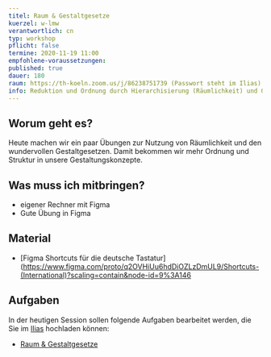```yaml
---
titel: Raum & Gestaltgesetze
kuerzel: w-lmw
verantwortlich: cn
typ: workshop
pflicht: false
termine: 2020-11-19 11:00
empfohlene-voraussetzungen:
published: true
dauer: 180
raum: https://th-koeln.zoom.us/j/86238751739 (Passwort steht im Ilias)|https://th-koeln.zoom.us/j/86238751739
info: Reduktion und Ordnung durch Hierarchisierung (Räumlichkeit) und Gestaltgesetze
---
```


## Worum geht es?
Heute machen wir ein paar Übungen zur Nutzung von Räumlichkeit und den wundervollen Gestaltgesetzen. Damit bekommen wir mehr Ordnung und Struktur in unsere Gestaltungskonzepte.

## Was muss ich mitbringen?
- eigener Rechner mit Figma
- Gute Übung in Figma

## Material
- [Figma Shortcuts für die deutsche Tastatur](https://www.figma.com/proto/q2OVHiUu6hdDiOZLzDmUL9/Shortcuts-(International)?scaling=contain&node-id=9%3A146

## Aufgaben
In der heutigen Session sollen folgende Aufgaben bearbeitet werden, die Sie im [Ilias](https://ilias.th-koeln.de/goto.php?target=exc_1179477&client_id=ILIAS_FH_Koeln) hochladen können:
- [Raum & Gestaltgesetze](/mi-bachelor-screendesign/assignments/workshop-003-raum-gestaltgesetze/)

<!--
## Sie haben keinen Rechner?
Kein Problem, denn wir haben welche. Allerdings nur Macs. Uuuuuhh. Wenn Sie einen brauchen, bitte rechtzeitig an Volker Schaefer wenden. Unsere Rechner können nur für die Workshops und Trainings ausgeliehen werden. Im MI Pool stehen aber immer Rechner für Sie bereit.
-->
